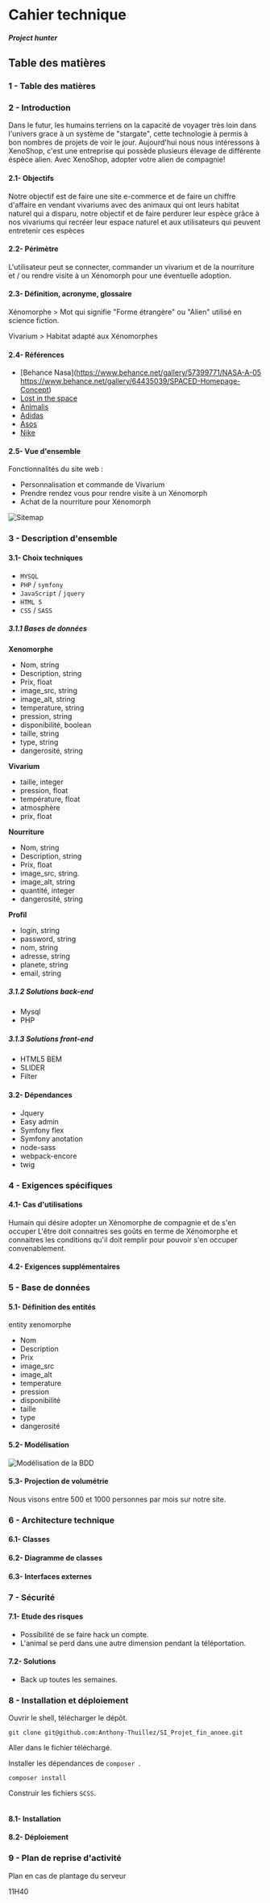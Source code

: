 # Cahier technique
#####  Project hunter

## Table des matières

### 1 - Table des matières
### 2 - Introduction
Dans le futur, les humains terriens on la capacité de voyager très loin dans l'univers grace à un système de "stargate", cette technologie à permis à bon nombres de projets de voir le jour. Aujourd'hui nous nous intéressons à XenoShop, c'est une entreprise qui possède plusieurs élevage de différente éspèce alien. Avec XenoShop, adopter votre alien de compagnie!
#### 2.1- Objectifs
Notre objectif est de faire une site e-commerce et de faire un chiffre d'affaire en vendant vivariums avec des animaux qui ont leurs habitat naturel qui a disparu, notre objectif et de faire perdurer leur espèce grâce à nos vivariums qui recréer leur espace naturel et aux utilisateurs qui peuvent entretenir ces espèces
#### 2.2- Périmètre
L'utilisateur peut se connecter, commander un vivarium et de la nourriture et / ou rendre visite à un Xénomorph pour une éventuelle adoption.


#### 2.3- Définition, acronyme, glossaire
Xénomorphe > Mot qui signifie "Forme étrangère" ou "Alien" utilisé en science fiction.

Vivarium > Habitat adapté aux Xénomorphes

#### 2.4- Références
* [Behance Nasa](https://www.behance.net/gallery/57399771/NASA-A-05 https://www.behance.net/gallery/64435039/SPACED-Homepage-Concept)
* [Lost in the space](https://www.behance.net/gallery/66417621/NETFLIX-LOST-IN-SPACE-WEBSITE-DESIGN-CONCEPT)
* [Animalis](https://www.animalis.com/)
* [Adidas](https://www.adidas.fr/)
* [Asos](http://www.asos.fr/)
* [Nike](https://www.nike.com/fr/fr_fr/)

#### 2.5- Vue d'ensemble
Fonctionnalités du site web : 

* Personnalisation et commande de Vivarium 
* Prendre rendez vous pour rendre visite à un Xénomorph
* Achat de la nourriture pour Xénomorph

![Sitemap](https://i.gyazo.com/a49a7ecf367f843801c181e93cd492d4.png)


### 3 - Description d'ensemble
#### 3.1- Choix techniques
* ```MYSQL```
* ```PHP``` / ```symfony```
* ```JavaScript``` / ```jquery```
* ```HTML 5```
* ```CSS``` / ```SASS```

##### 3.1.1 Bases de données
**Xenomorphe**

* Nom, string
* Description, string
* Prix, float
* image_src, string
* image_alt, string
* temperature, string
* pression, string
* disponibilité, boolean
* taille, string
* type, string
* dangerosité, string

**Vivarium**

* taille, integer
* pression, float
* température, float
* atmosphère
* prix, float

**Nourriture**

* Nom, string
* Description, string
* Prix, float
* image_src, string. 
* image_alt, string
* quantité, integer
* dangerosité, string

**Profil**

* login, string
* password, string
* nom, string
* adresse, string
* planete, string
* email, string


##### 3.1.2 Solutions back-end

* Mysql 
* PHP

##### 3.1.3 Solutions front-end
* HTML5 BEM
* SLIDER
* Filter

#### 3.2- Dépendances
* Jquery
* Easy admin
* Symfony flex
* Symfony anotation
* node-sass
* webpack-encore
* twig


### 4 - Exigences spécifiques
#### 4.1- Cas d'utilisations
Humain qui désire adopter un Xénomorphe de compagnie et de s'en occuper L'être doit connaitres ses goûts en terme de Xénomorphe et connaitres les conditions qu'il doit remplir pour pouvoir s'en occuper convenablement.

 
#### 4.2- Exigences supplémentaires

### 5 - Base de données
#### 5.1- Définition des entités
entity xenomorphe

* Nom
* Description
* Prix
* image_src
* image_alt
* temperature
* pression
* disponibilité
* taille
* type
* dangerosité


#### 5.2- Modélisation
![Modélisation de la BDD](https://i.gyazo.com/836ceaeda4ec2ab0eb541b7508e73dd5.png)

#### 5.3- Projection de volumétrie
Nous visons entre 500 et 1000 personnes par mois sur notre site. 

### 6 - Architecture technique
#### 6.1- Classes
#### 6.2- Diagramme de classes
#### 6.3- Interfaces externes

### 7 - Sécurité
#### 7.1- Etude des risques

* Possibilité de se faire hack un compte.
* L'animal se perd dans une autre dimension pendant la téléportation.



#### 7.2- Solutions

* Back up toutes les semaines.



### 8 - Installation et déploiement
Ouvrir le shell, télécharger le dépôt.

```shell
git clone git@github.com:Anthony-Thuillez/SI_Projet_fin_annee.git
```
Aller dans le fichier téléchargé.

Installer les dépendances de ```composer ```.

```shell
composer install
```
Construir les fichiers  ```SCSS```.

```shell
```
#### 8.1- Installation



#### 8.2- Déploiement

### 9 - Plan de reprise d'activité
Plan en cas de plantage du serveur 












11H40

